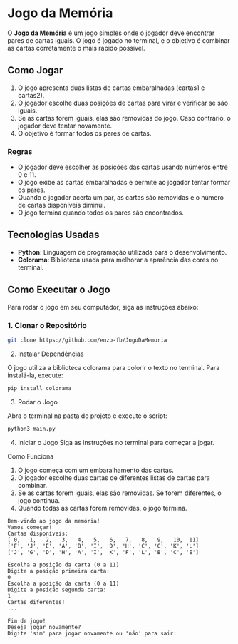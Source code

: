 # Jogo da Memória

O **Jogo da Memória** é um jogo simples onde o jogador deve encontrar pares de cartas iguais. O jogo é jogado no terminal, e o objetivo é combinar as cartas corretamente o mais rápido possível.

## Como Jogar

1. O jogo apresenta duas listas de cartas embaralhadas (cartas1 e cartas2).
2. O jogador escolhe duas posições de cartas para virar e verificar se são iguais.
3. Se as cartas forem iguais, elas são removidas do jogo. Caso contrário, o jogador deve tentar novamente.
4. O objetivo é formar todos os pares de cartas.

### Regras

- O jogador deve escolher as posições das cartas usando números entre 0 e 11.
- O jogo exibe as cartas embaralhadas e permite ao jogador tentar formar os pares.
- Quando o jogador acerta um par, as cartas são removidas e o número de cartas disponíveis diminui.
- O jogo termina quando todos os pares são encontrados.

## Tecnologias Usadas

- **Python**: Linguagem de programação utilizada para o desenvolvimento.
- **Colorama**: Biblioteca usada para melhorar a aparência das cores no terminal.

## Como Executar o Jogo

Para rodar o jogo em seu computador, siga as instruções abaixo:

### 1. Clonar o Repositório

```bash
git clone https://github.com/enzo-fb/JogoDaMemoria
```
2. Instalar Dependências
<p>O jogo utiliza a biblioteca colorama para colorir o texto no terminal. Para instalá-la, execute:</p>

```bash
pip install colorama
```
3. Rodar o Jogo
<p> Abra o terminal na pasta do projeto e execute o script:</p>

```bash
python3 main.py
```
4. Iniciar o Jogo
Siga as instruções no terminal para começar a jogar.

Como Funciona
1. O jogo começa com um embaralhamento das cartas.
1. O jogador escolhe duas cartas de diferentes listas de cartas para combinar.
1. Se as cartas forem iguais, elas são removidas. Se forem diferentes, o jogo continua.
1. Quando todas as cartas forem removidas, o jogo termina.
```
Bem-vindo ao jogo da memória!
Vamos começar!
Cartas disponíveis:
[ 0,   1,   2,   3,   4,   5,   6,   7,   8,   9,   10,  11]
['F', 'J', 'E', 'A', 'B', 'I', 'D', 'H', 'C', 'G', 'K', 'L']
['J', 'G', 'D', 'H', 'A', 'I', 'K', 'F', 'L', 'B', 'C', 'E']

Escolha a posição da carta (0 a 11)
Digite a posição primeira carta:
0
Escolha a posição da carta (0 a 11)
Digite a posição segunda carta:
1
Cartas diferentes!
...

Fim de jogo!
Deseja jogar novamente?
Digite 'sim' para jogar novamente ou 'não' para sair:
```
